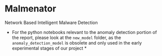 # Malmenator
Network Based Intelligent Malware Detection

* For the python notebooks relevant to the anomaly detection portion of the report, please look at the `new_model` folder, as the `anomaly_detection_model` is obsolete and only used in the early experimental stages of our project *
